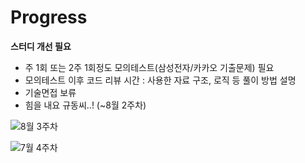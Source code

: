 # Progress


**스터디 개선 필요**
- 주 1회 또는 2주 1회정도 모의테스트(삼성전자/카카오 기출문제) 필요
- 모의테스트 이후 코드 리뷰 시간
  : 사용한 자료 구조, 로직 등 풀이 방법 설명
- 기술면접 보류
- 힘을 내요 규동씨..! (~8월 2주차)


![8월 3주차](https://user-images.githubusercontent.com/80408986/130249516-dd4fc5e8-67f5-4fbb-b8b7-27080a711d84.png)

![7월 4주차](https://user-images.githubusercontent.com/80408986/127729452-61b67762-7aa7-4568-888c-a0409f37227e.png)
